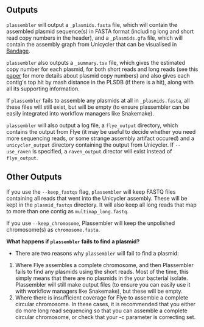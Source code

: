 Outputs
-------
`plassembler` will output a `_plasmids.fasta` file, which will contain the assembled plasmid sequence(s) in FASTA format (including long and short read copy numbers in the header), and a `_plasmids.gfa` file, which will contain the assembly graph from Unicycler that can be visualised in [Bandage](https://github.com/rrwick/Bandage). 

`plassembler` also outputs a `_summary.tsv` file, which gives the estimated copy number for each plasmid, for both short reads and long reads (see this [paper](https://www.microbiologyresearch.org/content/journal/mgen/10.1099/mgen.0.000631#tab2) for more details about plasmid copy numbers) and also gives each contig's top hit by mash distance in the PLSDB (if there is a hit), along with all its supporting information. 

If `plassembler` fails to assemble any plasmids at all in `_plasmids.fasta`, all these files will still exist, but will be empty (to ensure plassembler can be easily integrated into workflow managers like Snakemake).

`plassembler` will also output a log file, a `flye_output` directory, which contains the output from Flye (it may be useful to decide whether you need more sequencing reads, or some strange assembly artifact occured) and a `unicycler_output` directory containing the output from Unicycler. If `--use_raven` is specified, a `raven_output` director will exist instead of `flye_output`.



Other Outputs
------------

If you use the `--keep_fastqs` flag, `plassembler` will keep FASTQ files containing all reads that went into the Unicycler assembly. These will be kept in the `plasmid_fastqs` directory. It will also keep all long reads that map to more than one contig as `multimap_long.fastq`. 

If you use `--keep_chromosome`, Plassembler will keep the unpolished chromosome(s) as `chromosome.fasta`.
	
**What happens if `plassembler` fails to find a plasmid?**

* There are two reasons why `plassembler` will fail to find a plasmid:

1. Where Flye assembles a complete chromosome, and then Plassembler fails to find any plasmids using the short reads. Most of the time, this simply means that there are no plasmids in the your bacterial isolate. Plassembler will still make output files (to ensure you can easily use it with workflow managers like Snakemake), but these will be empty.
2. Where there is insufficient coverage for Flye to assemble a complete circular chromosome. In these cases, it is recommended that you either do more long read sequencing so that you can assemble a complete circular chromosome, or check that your -c parameter is correcting set.